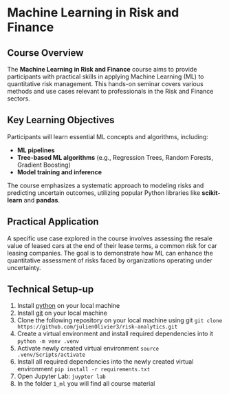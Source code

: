 # Machine Learning in Risk and Finance

## Course Overview

The **Machine Learning in Risk and Finance** course aims to provide participants with practical skills in applying Machine Learning (ML) to quantitative risk management. This hands-on seminar covers various methods and use cases relevant to professionals in the Risk and Finance sectors.

## Key Learning Objectives

Participants will learn essential ML concepts and algorithms, including:
- **ML pipelines**
- **Tree-based ML algorithms** (e.g., Regression Trees, Random Forests, Gradient Boosting)
- **Model training and inference**

The course emphasizes a systematic approach to modeling risks and predicting uncertain outcomes, utilizing popular Python libraries like **scikit-learn** and **pandas**.

## Practical Application

A specific use case explored in the course involves assessing the resale value of leased cars at the end of their lease terms, a common risk for car leasing companies. The goal is to demonstrate how ML can enhance the quantitative assessment of risks faced by organizations operating under uncertainty.

## Technical Setup-up
1. Install [python](https://www.python.org/downloads/release/python-3120/) on your local machine
1. Install [git](https://git-scm.com/downloads) on your local machine
1. Clone the following repository on your local machine using git
    `git clone https://github.com/julienOlivier3/risk-analytics.git`
1. Create a virtual environment and install required dependencies into it
    `python -m venv .venv`
1. Activate newly created virtual environment
    `source .venv/Scripts/activate`
1. Install all required dependencies into the newly created virtual environment
    `pip install -r requirements.txt`
1. Open Jupyter Lab:
    `juypter lab`
1. In the folder `1_ml` you will find all course material